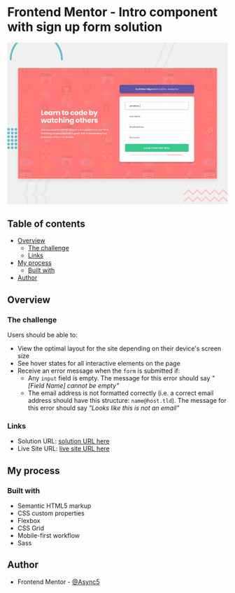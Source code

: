 # Frontend Mentor - Intro component with sign up form solution

![Design](./design/desktop-preview.jpg)

## Table of contents

- [Overview](#overview)
  - [The challenge](#the-challenge)
  - [Links](#links)
- [My process](#my-process)
  - [Built with](#built-with)
- [Author](#author)

## Overview

### The challenge

Users should be able to:

- View the optimal layout for the site depending on their device's screen size
- See hover states for all interactive elements on the page
- Receive an error message when the `form` is submitted if:
  - Any `input` field is empty. The message for this error should say _"[Field Name] cannot be empty"_
  - The email address is not formatted correctly (i.e. a correct email address should have this structure: `name@host.tld`). The message for this error should say _"Looks like this is not an email"_

### Links

- Solution URL: [solution URL here](https://www.frontendmentor.io/solutions/intro-component-with-sign-up-form-with-htmlsassjavasript-c57E0Xs_F)
- Live Site URL: [live site URL here](https://confident-raman-67b078.netlify.app/)

## My process

### Built with

- Semantic HTML5 markup
- CSS custom properties
- Flexbox
- CSS Grid
- Mobile-first workflow
- Sass

## Author

<!-- - Website - [Add your name here](https://www.your-site.com) -->

- Frontend Mentor - [@Async5](https://www.frontendmentor.io/profile/async5)
